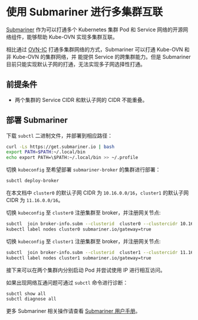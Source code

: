 # 使用 Submariner 进行多集群互联

[Submariner](https://submariner.io/) 作为可以打通多个 Kubernetes 集群 Pod 和 Service 网络的开源网络组件，能够帮助
 Kube-OVN 实现多集群互联。

相比通过 [OVN-IC](./with-ovn-ic.md) 打通多集群网络的方式，Submariner 可以打通 Kube-OVN 和非 Kube-OVN 的集群网络，并
能提供 Service 的跨集群能力。但是 Submariner 目前只能实现默认子网的打通，无法实现多子网选择性打通。

## 前提条件

- 两个集群的 Service CIDR 和默认子网的 CIDR 不能重叠。

## 部署 Submariner

下载 `subctl` 二进制文件，并部署到相应路径：

```bash
curl -Ls https://get.submariner.io | bash
export PATH=$PATH:~/.local/bin
echo export PATH=\$PATH:~/.local/bin >> ~/.profile
```

切换 `kubeconfig` 至希望部署 `submariner-broker` 的集群进行部署：

```bash
subctl deploy-broker
```

在本文档中 `cluster0` 的默认子网 CIDR 为 `10.16.0.0/16`，`cluster1` 的默认子网 CIDR 为 `11.16.0.0/16`。

切换 `kubeconfig` 至 `cluster0` 注册集群至 broker，并注册网关节点:

```bash
subctl  join broker-info.subm --clusterid  cluster0 --clustercidr 10.16.0.0/16  --natt=false --cable-driver vxlan --health-check=false
kubectl label nodes cluster0 submariner.io/gateway=true
```

切换 `kubeconfig` 至 `cluster1` 注册集群至 broker，并注册网关节点:

```bash
subctl  join broker-info.subm --clusterid  cluster1 --clustercidr 11.16.0.0/16  --natt=false --cable-driver vxlan --health-check=false
kubectl label nodes cluster1 submariner.io/gateway=true
```

接下来可以在两个集群内分别启动 Pod 并尝试使用 IP 进行相互访问。

如果出现网络互通问题可通过 `subctl` 命令进行诊断：

```bash
subctl show all
subctl diagnose all
```

更多 Submariner 相关操作请查看 [Submariner 用户手册](https://submariner.io/operations/usage/)。
